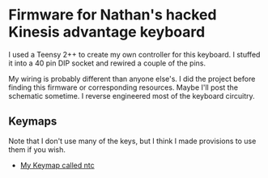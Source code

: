 # Firmware for Nathan's hacked Kinesis advantage keyboard

I used a Teensy 2++ to create my own controller for this keyboard.  I stuffed it into a 40 pin DIP socket and rewired a couple of the pins.

My wiring is probably different than anyone else's.  I did the project before finding this firmware or corresponding resources.  Maybe I'll post the schematic sometime.  I reverse engineered most of the keyboard circuitry.

## Keymaps
Note that I don't use many of the keys, but I think I made provisions to use them if you wish.

* [My Keymap called ntc](/keyboards/kinesis/keymaps/ntc)


